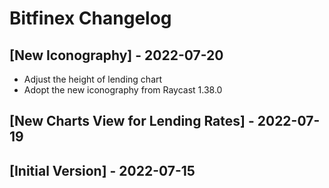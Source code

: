 # Bitfinex Changelog

## [New Iconography] - 2022-07-20

- Adjust the height of lending chart
- Adopt the new iconography from Raycast 1.38.0

## [New Charts View for Lending Rates] - 2022-07-19

## [Initial Version] - 2022-07-15
